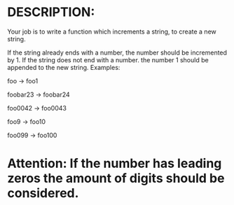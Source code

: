 # DESCRIPTION:
Your job is to write a function which increments a string, to create a new string.

If the string already ends with a number, the number should be incremented by 1.
If the string does not end with a number. the number 1 should be appended to the new string.
Examples:

foo -> foo1

foobar23 -> foobar24

foo0042 -> foo0043

foo9 -> foo10

foo099 -> foo100

# Attention: If the number has leading zeros the amount of digits should be considered.